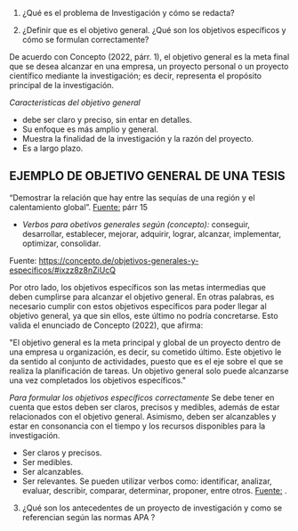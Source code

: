 1. ¿Qué es el problema de Investigación y cómo se redacta?

2. ¿Definir que es el objetivo general. ¿Qué son los objetivos específicos y cómo se formulan correctamente?

De acuerdo con Concepto (2022, párr. 1), el objetivo general es la meta final que se desea alcanzar en una empresa, un proyecto personal o un proyecto científico mediante la investigación; es decir, representa el propósito principal de la investigación.

_Caracteristicas del objetivo general_

- debe ser claro y preciso, sin entar en detalles.
- Su enfoque es más amplio y general.
- Muestra la finalidad de la investigación y la razón del proyecto.
- Es a largo plazo.

## EJEMPLO DE OBJETIVO GENERAL DE UNA TESIS

“Demostrar la relación que hay entre las sequías de una región y el calentamiento global”.
[Fuente:](https://concepto.de/objetivo-general/) párr 15

- _Verbos para obetivos generales según (concepto):_ conseguir, desarrollar, establecer, mejorar, adquirir, lograr, alcanzar, implementar, optimizar, consolidar.

Fuente: <https://concepto.de/objetivos-generales-y-especificos/#ixzz8z8nZiUcQ>

Por otro lado, los objetivos específicos son las metas intermedias que deben cumplirse para alcanzar el objetivo general. En otras palabras, es necesario cumplir con estos objetivos específicos para poder llegar al objetivo general, ya que sin ellos, este último no podría concretarse. Esto valida el enunciado de Concepto (2022), que afirma:

"El objetivo general es la meta principal y global de un proyecto dentro de una empresa u organización, es decir, su cometido último. Este objetivo le da sentido al conjunto de actividades, puesto que es el eje sobre el que se realiza la planificación de tareas. Un objetivo general solo puede alcanzarse una vez completados los objetivos específicos."

_Para formular los objetivos específicos correctamente_
Se debe tener en cuenta que estos deben ser claros, precisos y medibles, además de estar relacionados con el objetivo general. Asimismo, deben ser alcanzables y estar en consonancia con el tiempo y los recursos disponibles para la investigación.

- Ser claros y precisos.
- Ser medibles.
- Ser alcanzables.
- Ser relevantes.
  Se pueden utilizar verbos como: identificar, analizar, evaluar, describir, comparar, determinar, proponer, entre otros.
  [Fuente:](https://concepto.de/objetivo-general/) .

3. ¿Qué son los antecedentes de un proyecto de investigación y como se referencian según las normas APA ?
